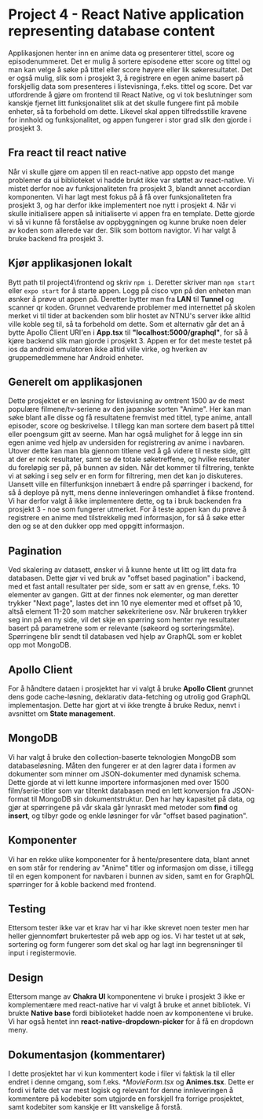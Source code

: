 # Project 4 - React Native application representing database content

Applikasjonen henter inn en anime data og presenterer tittel, score og episodenummeret. Det er mulig å sortere episodene etter score og tittel og man kan velge å søke på tittel eller score høyere eller lik søkeresultatet.  Det er også mulig, slik som i prosjekt 3, å registrere en egen anime basert på forskjellig data som presenteres i listevisninga, f.eks. tittel og score.
Det var utfordrende å gjøre om frontend til React Native, og vi tok beslutninger som kanskje fjernet litt funksjonalitet slik at det skulle fungere fint på mobile enheter, så ta forbehold om dette. Likevel skal appen tilfredsstille kravene for innhold og funksjonalitet, og appen fungerer i stor grad slik den gjorde i prosjekt 3.

## Fra react til react native

Når vi skulle gjøre om appen til en react-native app oppsto det mange problemer da ui biblioteket vi hadde brukt ikke var støttet av react-native. Vi mistet derfor noe av funksjonaliteten fra prosjekt 3, blandt annet accordian komponenten. Vi har lagt mest fokus på å få over funksjonaliteten fra prosjekt 3, og har derfor ikke implementert noe nytt i prosjekt 4. Når vi skulle initialisere appen så initialiserte vi appen fra en template. Dette gjorde vi så vi kunne få forståelse av oppbyggningen og kunne bruke noen deler av koden som allerede var der. Slik som bottom navigtor. Vi har valgt å bruke backend fra prosjekt 3.

## Kjør applikasjonen lokalt

Bytt path til project4\frontend og skriv `npm i`. Deretter skriver man `npm start` eller `expo start` for å starte appen. 
Logg på cisco vpn på den enheten man øsnker å prøve ut appen på. Deretter bytter man fra **LAN** til **Tunnel** og scanner qr koden. Grunnet vedvarende problemer med internettet på skolen merket vi til tider at backenden som blir hostet av NTNU's server ikke alltid ville koble seg til, så ta forbehold om dette. Som et alternativ går det an å bytte Apollo Client URI'en i **App.tsx** til **"localhost:5000/graphql"**, for så å kjøre backend slik man gjorde i prosjekt 3. Appen er for det meste testet på ios da android emulatoren ikke alltid ville virke, og hverken av gruppemedlemmene har Android enheter.

## Generelt om applikasjonen

Dette prosjektet er en løsning for listevisning av omtrent 1500 av de mest populære filmene/tv-seriene av den japanske sorten "Anime". Her kan man søke blant alle disse og få resultatene fremvist med tittel, type anime, antall episoder, score og beskrivelse. I tillegg kan man sortere dem basert på tittel eller poengsum gitt av seerne. Man har også mulighet for å legge inn sin egen anime ved hjelp av undersiden for registrering av anime i navbaren. Utover dette kan man bla gjennom titlene ved å gå videre til neste side, gitt at der er nok resultater, samt se de totale søketreffene, og hvilke resultater du foreløpig ser på, på bunnen av siden. Når det kommer til filtrering, tenkte vi at søking i seg selv er en form for filtrering, men det kan jo diskuteres. Uansett ville en filterfunksjon innebært å endre på spørringer i backend, for så å deploye på nytt, mens denne innleveringen omhandlet å fikse frontend. Vi har derfor valgt å ikke implementere dette, og ta i bruk backenden fra prosjekt 3 - noe som fungerer utmerket.
For å teste appen kan du prøve å registrere en anime med tilstrekkelig med informasjon, for så å søke etter den og se at den dukker opp med oppgitt informasjon.

## Pagination

Ved skalering av datasett, ønsker vi å kunne hente ut litt og litt data fra databasen. Dette gjør vi ved bruk av "offset based pagination" i backend, med et fast antall resultater per side, som er satt av en grense, f.eks. 10 elementer av gangen. Gitt at der finnes nok elementer, og man deretter trykker "Next page", lastes det inn 10 nye elementer med et offset på 10, altså element 11-20 som matcher søkekriteriene osv. Når brukeren trykker seg inn på en ny side, vil det skje en spørring som henter nye resultater basert på parametrene som er relevante (søkeord og sorteringsmåte). Spørringene blir sendt til databasen ved hjelp av GraphQL som er koblet opp mot MongoDB.

## Apollo Client

For å håndtere dataen i prosjektet har vi valgt å bruke **Apollo Client** grunnet dens gode cache-løsning, deklarativ data-fetching og utrolig god GraphQL implementasjon. Dette har gjort at vi ikke trengte å bruke Redux, nenvt i avsnittet om **State management**.

## MongoDB

Vi har valgt å bruke den collection-baserte teknologien MongoDB som databaseløsning. Måten den fungerer er at den lagrer data i formen av dokumenter som minner om JSON-dokumenter med dynamisk schema. Dette gjorde at vi lett kunne importere informasjonen med over 1500 film/serie-titler som var tiltenkt databasen med en lett konversjon fra JSON-format til MongoDB sin dokumentstruktur. Den har høy kapasitet på data, og gjør at spørringene på vår skala går lynraskt med metoder som **find** og **insert**, og tilbyr gode og enkle løsninger for vår "offset based pagination".


## Komponenter

Vi har en rekke ulike komponenter for å hente/presentere data, blant annet en som står for rendering av "Anime" titler og informasjon om disse, i tillegg til en egen komponent for navbaren i bunnen av siden, samt en for GraphQL spørringer for å koble backend med frontend.


## Testing

Ettersom tester ikke var et krav har vi har ikke skrevet noen tester men har heller gjennomført brukertester på web app og ios. Vi har testet ut at søk, sortering og form fungerer som det skal og har lagt inn begrensninger til input i registermovie.

## Design

Ettersom mange av **Chakra UI** komponentene vi bruke i prosjekt 3 ikke er komplementære med react-native har vi valgt å bruke et annet bibliotek. Vi brukte **Native base** fordi biblioteket hadde noen av komponentene vi bruke. Vi har også hentet inn **react-native-dropdown-picker** for å få en dropdown meny. 

## Dokumentasjon (kommentarer)

I dette prosjektet har vi kun kommentert kode i filer vi faktisk la til eller endret i denne omgang, som f.eks. **MovieForm.tsx* og **Animes.tsx**. Dette er fordi vi følte det var mest logisk og relevant for denne innleveringen å kommentere på kodebiter som utgjorde en forskjell fra forrige prosjektet, samt kodebiter som kanskje er litt vanskelige å forstå.

